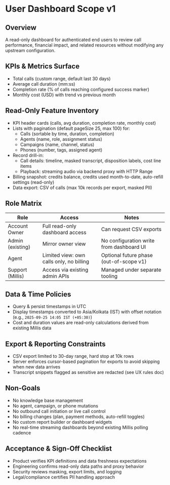 # User Dashboard Scope v1

## Overview
A read-only dashboard for authenticated end users to review call performance, financial impact, and related resources without modifying any upstream configuration.

## KPIs & Metrics Surface
- Total calls (custom range, default last 30 days)
- Average call duration (mm:ss)
- Completion rate (% of calls reaching configured success marker)
- Monthly cost (USD) with trend vs previous month

## Read-Only Feature Inventory
- KPI header cards (calls, avg duration, completion rate, monthly cost)
- Lists with pagination (default pageSize 25, max 100) for:
  * Calls (sortable by time, duration, completion)
  * Agents (name, role, assignment status)
  * Campaigns (name, channel, status)
  * Phones (number, tags, assigned agent)
- Record drill-in:
  * Call details: timeline, masked transcript, disposition labels, cost line items
  * Playback: streaming audio via backend proxy with HTTP Range
- Billing snapshot: credits balance, credits used month-to-date, auto-refill settings (read-only)
- Data export: CSV of calls (max 10k records per export, masked PII)

## Role Matrix
| Role | Access | Notes |
|------|--------|-------|
| Account Owner | Full read-only dashboard access | Can request CSV exports |
| Admin (existing) | Mirror owner view | No configuration write from dashboard UI |
| Agent | Limited view: own calls only, no billing | Optional future phase (out-of-scope v1) |
| Support (Millis) | Access via existing admin APIs | Managed under separate tooling |

## Data & Time Policies
- Query & persist timestamps in UTC
- Display timestamps converted to Asia/Kolkata (IST) with offset notation (e.g., `2025-09-25 14:05 IST (+05:30)`)
- Cost and duration values are read-only calculations derived from existing Millis data

## Export & Reporting Constraints
- CSV export limited to 30-day range, hard stop at 10k rows
- Server enforces cursor-based pagination for exports to avoid skipping when new data arrives
- Transcript snippets flagged as sensitive are redacted (see UX rules doc)

## Non-Goals
- No knowledge base management
- No agent, campaign, or phone mutations
- No outbound call initiation or live call control
- No billing changes (plan, payment methods, auto-refill toggles)
- No custom report builder or dashboard widgets
- No real-time streaming dashboards beyond existing Millis polling cadence

## Acceptance & Sign-Off Checklist
- Product verifies KPI definitions and data freshness expectations
- Engineering confirms read-only data paths and proxy behavior
- Security reviews masking, export limits, and logging
- Legal/compliance certifies PII handling approach
